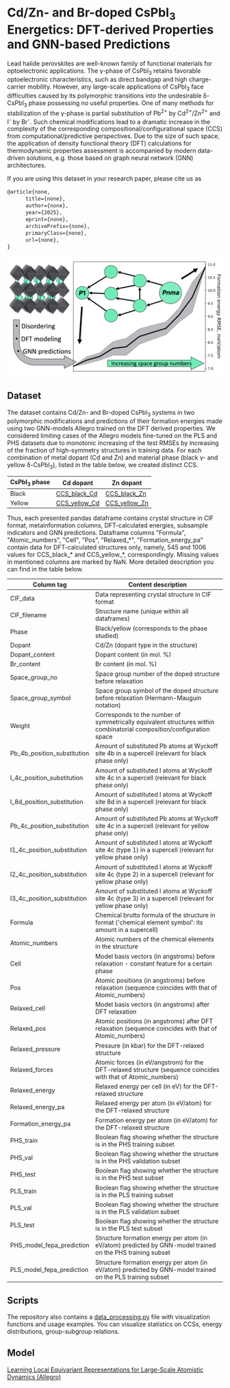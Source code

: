 # Cd/Zn- and Br-doped CsPbI<sub>3</sub> Energetics: DFT-derived Properties and GNN-based Predictions

Lead halide perovskites are well-known family of functional materials for optoelectronic applications. 
The γ-phase of CsPbI<sub>3</sub> retains favorable optoelectronic characteristics, such as direct bandgap and
high charge-carrier mobility. However, any large-scale applications of CsPbI<sub>3</sub> face difficulties caused by
its polymorphic transitions into the undesirable δ-CsPbI<sub>3</sub> phase possessing no useful properties. 
One of many methods for stabilization of the γ-phase is partial substitution of Pb<sup>2+</sup> by
Cd<sup>2+</sup>/Zn<sup>2+</sup> and I<sup>-</sup> by Br<sup>-</sup>. Such chemical modifications lead to a dramatic
increase in the complexity of the corresponding compositional/configurational space (CCS) from computational/predictive
perspectives. Due to the size of such space, the application of density functional theory (DFT) calculations for 
thermodynamic properties assessment  is accompanied by modern data-driven solutions, e.g. those based on graph neural
network (GNN) architectures.
<!--More details can be found in the [paper](https://doi.org/10.1016/j.commatsci.2023.112672)-->
If you are using this dataset in your research paper, please cite us as
```
@article{none,
      title={none}, 
      author={none},
      year={2025},
      eprint={none},
      archivePrefix={none},
      primaryClass={none},
      url={none}, 
}
```
<!--
```
@article{none,
title = {none},
journal = {Computational Materials Science},
volume = {232},
pages = {112672},
year = {2024},
issn = {0927-0256},
doi = {https://doi.org/10.1016/j.commatsci.2023.112672},
url = {https://www.sciencedirect.com/science/article/pii/S0927025623006663},
author = {Roman A. Eremin and Innokentiy S. Humonen and Alexey A. Kazakov and Vladimir D. Lazarev and Anatoly P. Pushkarev and Semen A. Budennyy}}
```
-->
![graphical abstract](figures/TOC.png)

Dataset
-----
The dataset contains  Cd/Zn- and Br-doped CsPbI<sub>3</sub> systems in two polymorphic modifications and 
predictions of their formation energies made using two GNN-models Allegro trained on the DFT derived properties.
We considered limiting cases of the Allegro models fine-tuned on the PLS and PHS datasets due to monotonic increasing
of the test RMSEs by increasing of the fraction of high-symmetry structures in training data.
For each combination of metal dopant (Cd and Zn) and material phase (black γ- and yellow δ-CsPbI<sub>3</sub>), 
listed in the table below, we created distinct CCS.


<div align="center">
  
| CsPbI<sub>3</sub> phase | Cd dopant                                  | Zn dopant                                  |
|-------------------------|--------------------------------------------|------------------------------------------------------------------------------------------------------------|
| Black                   | [CCS_black_Cd](data/CCS_black_Cd.pkl.gz)   | [CCS_black_Zn](data/CCS_black_Zn.pkl.gz)   |
| Yellow                  | [CCS_yellow_Cd](data/CCS_yellow_Cd.pkl.gz) | [CCS_yellow_Zn](data/CCS_yellow_Zn.pkl.gz) |
</div>
Thus, each presented pandas dataframe contains crystal structure in CIF format, metainformation columns, 
DFT-calculated energies, subsample indicators and GNN predictions. Dataframe columns "Formula", "Atomic_numbers",
"Cell", "Pos", "Relaxed_*", "Formation_energy_pa" contain data for DFT-calculated structures only, namely, 
545 and 1006 values for CCS_black_* and CCS_yellow_*, correspondingly. Missing values in mentioned columns are marked by NaN. More detailed description you can find in the table below.
<div align="center">

| Column tag                  | Content description                                                                                                   |
|-----------------------------|-----------------------------------------------------------------------------------------------------------------------|
| CIF_data                    | Data representing crystal structure in CIF format                                                                     |
| CIF_filename                | Structure name (unique within all dataframes)                                                                         |
| Phase                       | Black/yellow (corresponds to the phase studied)                                                                       |
| Dopant                      | Cd/Zn (dopant type in the structure)                                                                                  |
| Dopant_content              | Dopant content (in mol. %)                                                                                            |
| Br_content                  | Br content (in mol. %)                                                                                                |
| Space_group_no              | Space group number of the doped structure before relaxation                                                           |
| Space_group_symbol          | Space group symbol of the doped structure before relaxation (Hermann-Mauguin notation)                                |
| Weight                      | Corresponds to the number of symmetrically equivalent structures within combinatorial composition/configuration space |
| Pb_4b_position_substitution | Amount of substituted Pb atoms at Wyckoff site 4b in a supercell (relevant for black phase only)                      |
| I_4c_position_substitution  | Amount of substituted I atoms at Wyckoff site 4c in a supercell (relevant for black phase only)                       |
| I_8d_position_substitution  | Amount of substituted I atoms at Wyckoff site 8d in a supercell (relevant for black phase only)                       |
| Pb_4c_position_substitution | Amount of substituted Pb atoms at Wyckoff site 4c in a supercell (relevant for yellow phase only)                     |
| I1_4c_position_substitution | Amount of substituted I atoms at Wyckoff site 4c (type 1) in a supercell (relevant for yellow phase only)             |
| I2_4c_position_substitution | Amount of substituted I atoms at Wyckoff site 4c (type 2) in a supercell (relevant for yellow phase only)             |
| I3_4c_position_substitution | Amount of substituted I atoms at Wyckoff site 4c (type 3) in a supercell (relevant for yellow phase only)             |
| Formula                     | Chemical brutto formula of the structure in format {'chemical element symbol': its amount in a supercell}             |
| Atomic_numbers              | Atomic numbers of the chemical elements in the structure                                                              |
| Cell                        | Model basis vectors (in angstroms) before relaxation - constant feature for a certain phase                           |
| Pos                         | Atomic positions (in angstroms) before relaxation (sequence coincides with that of Atomic_numbers)                    |
| Relaxed_cell                | Model basis vectors (in angstroms) after DFT relaxation                                                               |
| Relaxed_pos                 | Atomic positions (in angstroms) after DFT relaxation (sequence coincides with that of Atomic_numbers)                 |
| Relaxed_pressure            | Pressure (in kbar) for the DFT-relaxed structure                                                                      |
| Relaxed_forces              | Atomic forces (in eV/angstrom) for the DFT-relaxed structure (sequence coincides with that of Atomic_numbers)         |
| Relaxed_energy              | Relaxed energy per cell (in eV) for the DFT-relaxed structure                                                         |
| Relaxed_energy_pa           | Relaxed energy per atom (in eV/atom) for the DFT-relaxed structure                                                    |
| Formation_energy_pa         | Formation energy per atom (in eV/atom) for the DFT-relaxed structure                                                  |
| PHS_train                   | Boolean flag showing whether the structure is in the PHS training subset                                              |
| PHS_val                     | Boolean flag showing whether the structure is in the PHS validation subset                                            |
| PHS_test                    | Boolean flag showing whether the structure is in the PHS test subset                                                  |
| PLS_train                   | Boolean flag showing whether the structure is in the PLS training subset                                              |
| PLS_val                     | Boolean flag showing whether the structure is in the PLS validation subset                                            |
| PLS_test                    | Boolean flag showing whether the structure is in the PLS test subset                                                  |
| PHS_model_fepa_prediction   | Structure formation energy per atom (in eV/atom) predicted by GNN-model trained on the PHS training subset            |
| PLS_model_fepa_prediction   | Structure formation energy per atom (in eV/atom) predicted by GNN-model trained on the PLS training subset            |
</div>

Scripts
-----
The repository also contains a [data_processing.py](data_processing.py) file with visualization functions and 
usage examples. You can visualize statistics on CCSs, energy distributions, group-subgroup relations.

Model
-----
[Learning Local Equivariant Representations for Large-Scale Atomistic Dynamics (Allegro)](https://arxiv.org/abs/2204.05249)
